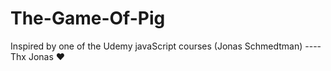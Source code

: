 # The-Game-Of-Pig
Inspired by one of the Udemy javaScript courses (Jonas Schmedtman) ----Thx Jonas ❤️
